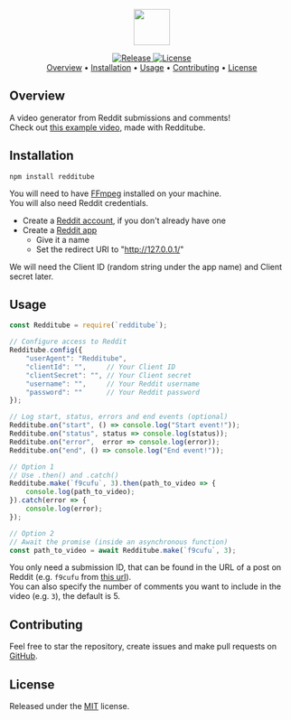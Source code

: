 <p align="center">
    <img src="./resources/images/redditube.png" width="64"/><br/>
</p>
<p align="center">
    <a href="https://github.com/charlypoirier/redditube/releases">
        <img alt="Release" src="https://img.shields.io/badge/Release-v1.1.0-1389BF.svg">
    </a>
    <a href="https://github.com/charlypoirier/redditube/blob/master/LICENSE">
        <img alt="License" src="https://img.shields.io/badge/License-MIT-458831.svg">
    </a><br/>
    <a href="https://github.com/charlypoirier/redditube#overview">Overview</a> •
    <a href="https://github.com/charlypoirier/redditube#installation">Installation</a> •
    <a href="https://github.com/charlypoirier/redditube#usage">Usage</a> •
    <a href="https://github.com/charlypoirier/redditube#contributing">Contributing</a> •
    <a href="https://github.com/charlypoirier/redditube#license">License</a>
</p>

## Overview
A video generator from Reddit submissions and comments!<br/>
Check out [this example video](https://www.youtube.com/watch?v=CDSohzteAaw), made with Redditube.

## Installation
`npm install redditube`

You will need to have [FFmpeg](https://ffmpeg.org/download.html) installed on your machine.<br/>
You will also need Reddit credentials.
- Create a [Reddit account](https://www.reddit.com/register/), if you don't already have one
- Create a [Reddit app](https://ssl.reddit.com/prefs/apps/)
    - Give it a name
    - Set the redirect URI to "http://127.0.0.1/"

We will need the Client ID (random string under the app name) and Client secret later.

## Usage
```js
const Redditube = require(`redditube`);

// Configure access to Reddit
Redditube.config({
    "userAgent": "Redditube",
    "clientId": "",     // Your Client ID
    "clientSecret": "", // Your Client secret
    "username": "",     // Your Reddit username
    "password": ""      // Your Reddit password
});

// Log start, status, errors and end events (optional)
Redditube.on("start", () => console.log("Start event!"));
Redditube.on("status", status => console.log(status));
Redditube.on("error",  error => console.log(error));
Redditube.on("end", () => console.log("End event!"));

// Option 1
// Use .then() and .catch()
Redditube.make(`f9cufu`, 3).then(path_to_video => {
    console.log(path_to_video);
}).catch(error => {
    console.log(error);
});

// Option 2
// Await the promise (inside an asynchronous function)
const path_to_video = await Redditube.make(`f9cufu`, 3);
```

You only need a submission ID, that can be found in the URL of a post on Reddit (e.g. `f9cufu` from [this url](https://www.reddit.com/r/AskReddit/comments/f9cufu/what_are_some_ridiculous_history_facts/)).<br/>
You can also specify the number of comments you want to include in the video (e.g. `3`), the default is 5.

## Contributing
Feel free to star the repository, create issues and make pull requests on [GitHub](https://github.com/charlypoirier/redditube).

## License
Released under the [MIT](https://github.com/charlypoirier/redditube/blob/master/LICENSE) license.
